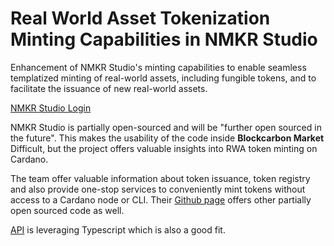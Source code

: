 # Real World Asset Tokenization Minting Capabilities in NMKR Studio

Enhancement of NMKR Studio's minting capabilities to enable seamless templatized minting of real-world assets, including fungible tokens, and to facilitate the issuance of new real-world assets.

[NMKR Studio Login](https://studio.nmkr.io/login/)

NMKR Studio is partially open-sourced and will be "further open sourced in the future". This makes the usability of the code inside **Blockcarbon Market** Difficult, but the project offers valuable insights into RWA token minting on Cardano.

The team offer valuable information about token issuance, token registry and also provide one-stop services to conveniently mint tokens without access to a Cardano node or CLI. Their [Github page](https://github.com/nftmakerio) offers other partially open sourced code as well.

[API](https://github.com/nftmakerio/NMKR-Studio-API-GeneratorTS) is leveraging Typescript which is also a good fit.
